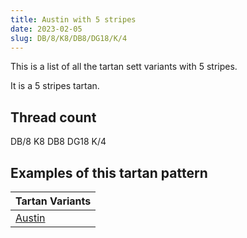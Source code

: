 ```yaml
---
title: Austin with 5 stripes
date: 2023-02-05
slug: DB/8/K8/DB8/DG18/K/4
---
```

This is a list of all the tartan sett variants with 5 stripes.

It is a 5 stripes tartan.


## Thread count
DB/8 K8 DB8 DG18 K/4

## Examples of this tartan pattern

| Tartan Variants |
|---------------|
| [Austin](/variants/db/8/k8/db8/dg18/k/4-db000052-dg11450d-k000000)||
